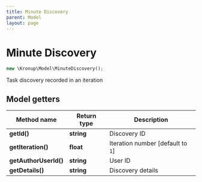 ```yaml
---
title: Minute Discovery
parent: Model
layout: page
---
```


# Minute Discovery

```php
new \Kronup\Model\MinuteDiscovery();
```

Task discovery recorded in an iteration

## Model getters

Method name | Return type | Description
------------ | ------------- | -------------
**getId()** | **string** | Discovery ID
**getIteration()** | **float** | Iteration number   [default to `1`]
**getAuthorUserId()** | **string** | User ID
**getDetails()** | **string** | Discovery details

